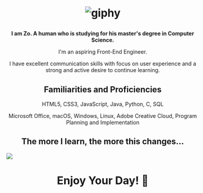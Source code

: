 <h1 align="center">

  ![giphy](https://user-images.githubusercontent.com/70993217/144535943-807860f6-2364-4cfc-9d7f-5067d1071ae9.gif)

</h1>

<p align="center"><strong>I am Zo. A human who is studying for his master's degree in Computer Science.</strong><p>

<p align="center">I'm an aspiring Front-End Engineer.</p>
<p align="center">I have excellent communication skills with focus on user experience and a strong and active desire to continue learning.</p>

<h2 align="center">Familiarities and Proficiencies</h2>

<p align="center">HTML5, CSS3, JavaScript, Java, Python, C, SQL</p> 
<p align="center">Microsoft Office, macOS, Windows, Linux, Adobe Creative Cloud, Program Planning and Implementation</p> 

<h2 align="center">The more I learn, the more this changes...</h2>
  
<a align="center" href="https://github.com/anuraghazra/github-readme-stats">
  <img align="center" src="https://github-readme-stats.vercel.app/api/top-langs/?username=zdisanto&layout=compact&theme=radical&hide_border=true" />
</a>

<h1 align="center">Enjoy Your Day! 👋</h1>

